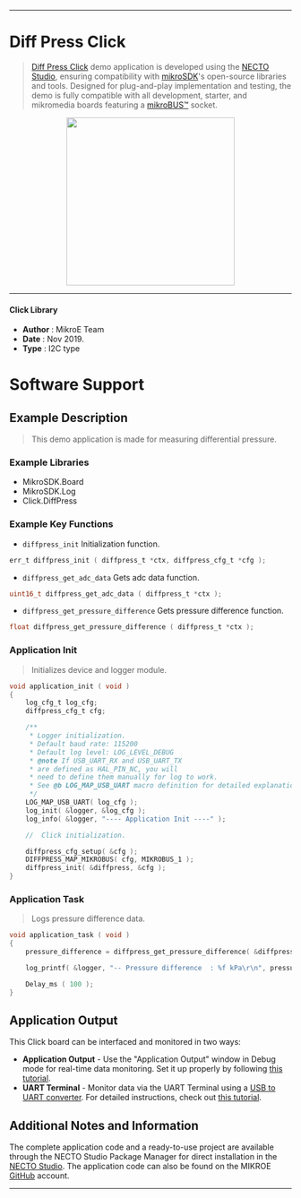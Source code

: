 
---
# Diff Press Click

> [Diff Press Click](https://www.mikroe.com/?pid_product=MIKROE-3332) demo application is developed using
the [NECTO Studio](https://www.mikroe.com/necto), ensuring compatibility with [mikroSDK](https://www.mikroe.com/mikrosdk)'s
open-source libraries and tools. Designed for plug-and-play implementation and testing, the demo is fully compatible with
all development, starter, and mikromedia boards featuring a [mikroBUS&trade;](https://www.mikroe.com/mikrobus) socket.

<p align="center">
  <img src="https://www.mikroe.com/?pid_product=MIKROE-3332&image=1" height=300px>
</p>

---

#### Click Library

- **Author**        : MikroE Team
- **Date**          : Nov 2019.
- **Type**          : I2C type

# Software Support

## Example Description

> This demo application is made for measuring differential pressure.

### Example Libraries

- MikroSDK.Board
- MikroSDK.Log
- Click.DiffPress

### Example Key Functions
 
- `diffpress_init` Initialization function. 
```c
err_t diffpress_init ( diffpress_t *ctx, diffpress_cfg_t *cfg );
```

- `diffpress_get_adc_data` Gets adc data function. 
```c
uint16_t diffpress_get_adc_data ( diffpress_t *ctx );
```
 
- `diffpress_get_pressure_difference` Gets pressure difference function. 
```c
float diffpress_get_pressure_difference ( diffpress_t *ctx );
```

### Application Init

> Initializes device and logger module.

```c
void application_init ( void )
{
    log_cfg_t log_cfg;
    diffpress_cfg_t cfg;

    /** 
     * Logger initialization.
     * Default baud rate: 115200
     * Default log level: LOG_LEVEL_DEBUG
     * @note If USB_UART_RX and USB_UART_TX 
     * are defined as HAL_PIN_NC, you will 
     * need to define them manually for log to work. 
     * See @b LOG_MAP_USB_UART macro definition for detailed explanation.
     */
    LOG_MAP_USB_UART( log_cfg );
    log_init( &logger, &log_cfg );
    log_info( &logger, "---- Application Init ----" );

    //  Click initialization.

    diffpress_cfg_setup( &cfg );
    DIFFPRESS_MAP_MIKROBUS( cfg, MIKROBUS_1 );
    diffpress_init( &diffpress, &cfg );
}
```

### Application Task

> Logs pressure difference data. 

```c
void application_task ( void )
{
    pressure_difference = diffpress_get_pressure_difference( &diffpress );

    log_printf( &logger, "-- Pressure difference  : %f kPa\r\n", pressure_difference );

    Delay_ms ( 100 );
}
```

## Application Output

This Click board can be interfaced and monitored in two ways:
- **Application Output** - Use the "Application Output" window in Debug mode for real-time data monitoring.
Set it up properly by following [this tutorial](https://www.youtube.com/watch?v=ta5yyk1Woy4).
- **UART Terminal** - Monitor data via the UART Terminal using
a [USB to UART converter](https://www.mikroe.com/click/interface/usb?interface*=uart,uart). For detailed instructions,
check out [this tutorial](https://help.mikroe.com/necto/v2/Getting%20Started/Tools/UARTTerminalTool).

## Additional Notes and Information

The complete application code and a ready-to-use project are available through the NECTO Studio Package Manager for 
direct installation in the [NECTO Studio](https://www.mikroe.com/necto). The application code can also be found on
the MIKROE [GitHub](https://github.com/MikroElektronika/mikrosdk_click_v2) account.

---
